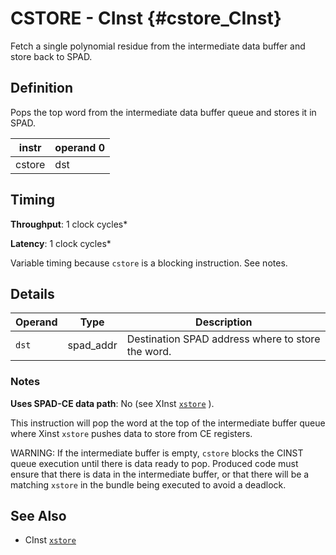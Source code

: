 # CSTORE - CInst {#cstore_CInst}

Fetch a single polynomial residue from the intermediate data buffer and store back to SPAD.

## Definition

Pops the top word from the intermediate data buffer queue and stores it in SPAD.

| instr | operand 0 |
|-|-|
| cstore | dst |

## Timing

**Throughput**: 1 clock cycles*

**Latency**: 1 clock cycles*

Variable timing because `cstore` is a blocking instruction. See notes.

## Details

| Operand | Type | Description |
|-|-|-|
| `dst` | spad_addr | Destination SPAD address where to store the word. |

### Notes

**Uses SPAD-CE data path**: No (see XInst [`xstore`](../xinst/xinst_xstore.md) ).

This instruction will pop the word at the top of the intermediate buffer queue where Xinst `xstore` pushes data to store from CE registers.

WARNING: If the intermediate buffer is empty, `cstore` blocks the CINST queue execution until there is data ready to pop. Produced code must ensure that there is data in the intermediate buffer, or that there will be a matching `xstore` in the bundle being executed to avoid a deadlock.

## See Also

- CInst [`xstore`](../xinst/xinst_xstore.md)
